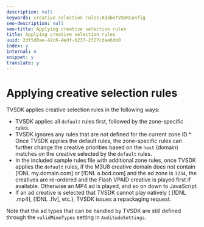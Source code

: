 ```yaml
---
description: null
keywords: creative selection rules;AdobeTVSDKConfig
seo-description: null
seo-title: Applying creative selection rules
title: Applying creative selection rules
uuid: 2df5d0ae-42c6-4edf-b237-2f27cdae6db0
index: y
internal: n
snippet: y
translate: y
---
```


# Applying creative selection rules

TVSDK applies creative selection rules in the following ways:

* TVSDK applies all `default` rules first, followed by the zone-specific rules.
* TVSDK ignores any rules that are not defined for the current zone ID.* Once TVSDK applies the default rules, the zone-specific rules can further change the creative priorities based on the `host` (domain) matches on the creative selected by the `default` rules.
* In the included sample rules file with additional zone rules, once TVSDK applies the `default` rules, if the M3U8 creative domain does not contain [!DNL my.domain.com] or [!DNL a.bcd.com] and the ad zone is `1234`, the creatives are re-ordered and the Flash VPAID creative is played first if available. Otherwise an MP4 ad is played, and so on down to JavaScript.
* If an ad creative is selected that TVSDK cannot play natively ( [!DNL .mp4], [!DNL .flv], etc.), TVSDK issues a repackaging request.


Note that the ad types that can be handled by TVSDK are still defined through the `validMimeTypes` setting in `AuditudeSettings`.
<!-- In Android 2.5 API docs, I see a 
<span class="codeph"> setValidMimeTypes</span> but not a 
<span class="codeph"> getValidMimeTypes</span>. -->

